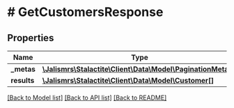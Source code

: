 # # GetCustomersResponse

## Properties

Name | Type | Description | Notes
------------ | ------------- | ------------- | -------------
**_metas** | [**\Jalismrs\Stalactite\Client\Data\Model\PaginationMetas2**](PaginationMetas2.md) |  | [optional]
**results** | [**\Jalismrs\Stalactite\Client\Data\Model\Customer[]**](Customer.md) |  | [optional]

[[Back to Model list]](../../README.md#models) [[Back to API list]](../../README.md#endpoints) [[Back to README]](../../README.md)
